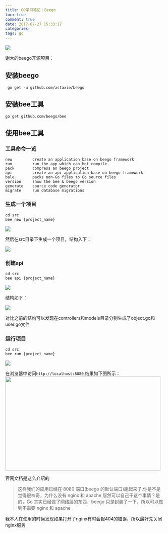 ```yaml
---
title: GO学习笔记：Beego
toc: true
comment: true
date: 2017-07-27 15:33:17
categories:
tags: go
---
```




<img src="http://o9xbyqajf.bkt.clouddn.com/20170727150114170158010.png" />

谢大的beego开源项目：

<div class="github-widget" data-repo="astaxie/beego"></div>

<!--more-->

## 安装beego

```
 go get -u github.com/astaxie/beego
```


## 安装bee工具

```
go get github.com/beego/bee
```


## 使用bee工具

### 工具命令一览

```
new         create an application base on beego framework
run         run the app which can hot compile
pack        compress an beego project
api         create an api application base on beego framework
bale        packs non-Go files to Go source files
version     show the bee & beego version
generate    source code generator
migrate     run database migrations

```

### 生成一个项目

```
cd src
bee new {project_name}
```
<img src="http://o9xbyqajf.bkt.clouddn.com/2017072715011416163291.png"/>

然后在src目录下生成一个项目，结构入下：

<img src="http://o9xbyqajf.bkt.clouddn.com/20170727150114096074080.png"/>


### 创建api

```
cd src
bee api {project_name}
```

<img src="http://o9xbyqajf.bkt.clouddn.com/20170727150114112858689.png"/>

结构如下：

<img src="http://o9xbyqajf.bkt.clouddn.com/20170727150114117882110.png"/>

对比之前的结构可以发现在controllers和models目录分别生成了object.go和user.go文件

### 运行项目

```
cd src
bee run {project_name}
```

<img src="http://o9xbyqajf.bkt.clouddn.com/20170727150114201058758.png" />

在浏览器中访问`http://localhost:8080`,结果如下图所示：
<img src="http://o9xbyqajf.bkt.clouddn.com/20170727150114189785456.png" width="492" height="297"/>

官网文档是这么介绍的
> 这样我们的应用已经在 8080 端口(beego 的默认端口)跑起来了.你是不是觉得很神奇，为什么没有 nginx 和 apache 居然可以自己干这个事情？是的，Go 其实已经做了网络层的东西，beego 只是封装了一下，所以可以做到不需要 nginx 和 apache


我本人在使用的时候发现如果打开了nginx有时会报404的错误，所以最好先关闭nginx服务


